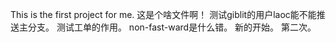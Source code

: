 This is the first project for me.
这是个啥文件啊！
测试giblit的用户laoc能不能推送主分支。
测试工单的作用。
non-fast-ward是什么错。
新的开始。
第二次。
